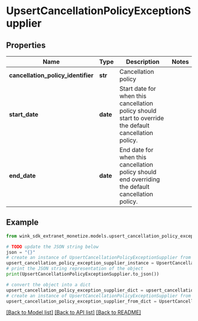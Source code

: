 # UpsertCancellationPolicyExceptionSupplier


## Properties

Name | Type | Description | Notes
------------ | ------------- | ------------- | -------------
**cancellation_policy_identifier** | **str** | Cancellation policy | 
**start_date** | **date** | Start date for when this cancellation policy should start to override the default cancellation policy. | 
**end_date** | **date** | End date for when this cancellation policy should end overriding the default cancellation policy. | 

## Example

```python
from wink_sdk_extranet_monetize.models.upsert_cancellation_policy_exception_supplier import UpsertCancellationPolicyExceptionSupplier

# TODO update the JSON string below
json = "{}"
# create an instance of UpsertCancellationPolicyExceptionSupplier from a JSON string
upsert_cancellation_policy_exception_supplier_instance = UpsertCancellationPolicyExceptionSupplier.from_json(json)
# print the JSON string representation of the object
print(UpsertCancellationPolicyExceptionSupplier.to_json())

# convert the object into a dict
upsert_cancellation_policy_exception_supplier_dict = upsert_cancellation_policy_exception_supplier_instance.to_dict()
# create an instance of UpsertCancellationPolicyExceptionSupplier from a dict
upsert_cancellation_policy_exception_supplier_from_dict = UpsertCancellationPolicyExceptionSupplier.from_dict(upsert_cancellation_policy_exception_supplier_dict)
```
[[Back to Model list]](../README.md#documentation-for-models) [[Back to API list]](../README.md#documentation-for-api-endpoints) [[Back to README]](../README.md)


